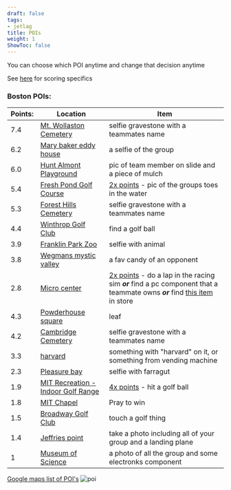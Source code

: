 ```yaml
---
draft: false
tags:
- jetlag
title: POIs
weight: 1
ShowToc: false
---
```


You can choose which POI anytime and change that decision anytime

See [here](/jetlag/rules/#points) for scoring specifics

### Boston POIs:

| Points: | Location                                                                        | Item                                                                                                                                                                                                                                                         |
| ------- | ------------------------------------------------------------------------------- | ------------------------------------------------------------------------------------------------------------------------------------------------------------------------------------------------------------------------------------------------------------ |
| 7.4     | [Mt. Wollaston Cemetery](https://maps.app.goo.gl/zzcQ2PRDPrZyEBfG7)             | selfie gravestone with a teammates name                                                                                                                                                                                                                      |
| 6.2     | [Mary baker eddy house](https://maps.app.goo.gl/RCqgmFPKHE1fTCkJ9)              | a selfie of the group                                                                                                                                                                                                                                        |
| 6.0     | [Hunt Almont Playground](https://maps.app.goo.gl/bnYiTWrNYrtHT7z9A)             | pic of team member on slide and a piece of mulch                                                                                                                                                                                                             |
| 5.4     | [Fresh Pond Golf Course](https://maps.app.goo.gl/ggi13pWYRRArmUp77)             | <ins>2x points</ins> - pic of the groups toes in the water                                                                                                                                                                                                   |
| 5.3     | [Forest Hills Cemetery](https://maps.app.goo.gl/3ZACJo6TBobBVSaP9)              | selfie gravestone with a teammates name                                                                                                                                                                                                                      |
| 4.4     | [Winthrop Golf Club](https://maps.app.goo.gl/6ZdVttMK53D9QBvZ7)                 | find a golf ball                                                                                                                                                                                                                                             |
| 3.9     | [Franklin Park Zoo](https://maps.app.goo.gl/eemzqR5P2NytnHCb8)                  | selfie with animal                                                                                                                                                                                                                                           |
| 3.8     | [Wegmans mystic valley](https://maps.app.goo.gl/tq4sghYWBNHQuyKs7)              | a fav candy of an opponent                                                                                                                                                                                                                                   |
| 2.8     | [Micro center](https://maps.app.goo.gl/UA4EzmL8re9d55tc8)                       | <ins>2x points</ins> - do a lap in the racing sim ***or*** find a pc component that a teammate owns ***or*** find [this item](https://www.microcenter.com/product/512138/inland-175mm-pla-3d-printer-filament-1kg-(22-lbs)-cardboard-spool-natural) in store |
| 4.3     | [Powderhouse square](https://maps.app.goo.gl/KQr3LZaHTir7XQNJ9)                 | leaf                                                                                                                                                                                                                                                         |
| 4.2     | [Cambridge Cemetery](https://maps.app.goo.gl/A262GLFN836MEBNs9)                 | selfie gravestone with a teammates name                                                                                                                                                                                                                      |
| 3.3     | [harvard](https://maps.app.goo.gl/8LxE46Y5QnCJfWcEA)                            | something with "harvard" on it, or something from vending machine                                                                                                                                                                                            |
| 2.3     | [Pleasure bay](https://maps.app.goo.gl/Xv8E57Jg7zPgCJdR7)                       | selfie with farragut                                                                                                                                                                                                                                         |
| 1.9     | [MIT Recreation - Indoor Golf Range](https://maps.app.goo.gl/1kvhRw8am9sg3VPK8) | <ins>4x points</ins> - hit a golf ball                                                                                                                                                                                                                       |
| 1.8     | [MIT Chapel](https://maps.app.goo.gl/N34zyaJUvysbxsjb7)                         | Pray to win                                                                                                                                                                                                                                                  |
| 1.5     | [Broadway Golf Club](https://maps.app.goo.gl/G3dbo2wboAfzUKfz5)                 | touch a golf thing                                                                                                                                                                                                                                           |
| 1.4     | [Jeffries point](https://maps.app.goo.gl/hbcr1PjPUWPZgqo87)                     | take a photo including all of your group and a landing plane                                                                                                                                                                                                 |
| 1       | [Museum of Science](https://maps.app.goo.gl/2vBdHneC9ZGcHPwv9)                  | a photo of all the group and some electronks component                                                                                                                                                                                                       |


[Google maps list of POI's](https://maps.app.goo.gl/Qb7NLmim2nmnsR4L8)
![poi](/poi.png "POI's")